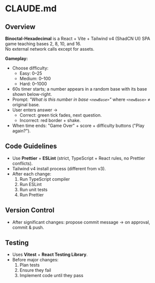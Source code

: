 # CLAUDE.md

## Overview
**Binoctal-Hexadecimal** is a React + Vite + Tailwind v4 (ShadCN UI) SPA game teaching bases 2, 8, 10, and 16.  
No external network calls except for assets.

**Gameplay:**
- Choose difficulty:
    - Easy: 0–25
    - Medium: 0–100
    - Hard: 0–1000
- 60s timer starts; a number appears in a random base with its base shown below-right.
- Prompt: *"What is this number in base `<newBase>`"* where `<newBase>` ≠ original base.
- User enters answer →
    - Correct: green tick fades, next question.
    - Incorrect: red border + shake.
- When time ends: "Game Over" + score + difficulty buttons ("Play again?").

## Code Guidelines
- Use **Prettier** + **ESLint** (strict, TypeScript + React rules, no Prettier conflicts).
- Tailwind v4 install process (different from v3).
- After each change:
    1. Run TypeScript compiler
    2. Run ESLint
    3. Run unit tests
    4. Run Prettier

## Version Control
- After significant changes: propose commit message → on approval, commit & push.

## Testing
- Uses **Vitest** + **React Testing Library**.
- Before major changes:
    1. Plan tests
    2. Ensure they fail
    3. Implement code until they pass